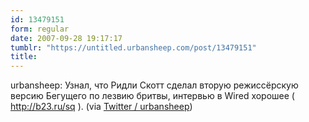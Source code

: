 ```yaml
---
id: 13479151
form: regular
date: 2007-09-28 19:17:17
tumblr: "https://untitled.urbansheep.com/post/13479151"
title:
---
```


<p>urbansheep: Узнал, что Ридли Скотт сделал вторую режиссёрскую версию Бегущего по лезвию бритвы, интервью в Wired хорошее ( <a href="http://b23.ru/sq">http://b23.ru/sq</a> ). (via <a href="http://twitter.com/urbansheep/statuses/299178762">Twitter / urbansheep</a>)</p>

